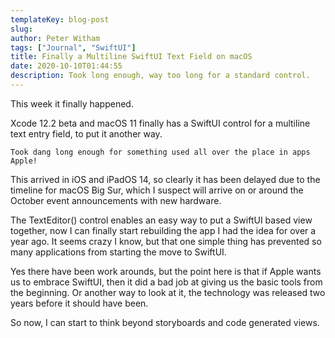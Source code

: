 ```yaml
---
templateKey: blog-post
slug: 
author: Peter Witham
tags: ["Journal", "SwiftUI"]
title: Finally a Multiline SwiftUI Text Field on macOS
date: 2020-10-10T01:44:55
description: Took long enough, way too long for a standard control.
---
```


This week it finally happened.

Xcode 12.2 beta and macOS 11 finally has a SwiftUI control for a multiline text entry field, to put it another way.

	Took dang long enough for something used all over the place in apps Apple!

This arrived in iOS and iPadOS 14, so clearly it has been delayed due to the timeline for macOS Big Sur, which I suspect will arrive on or around the October event announcements with new hardware.

The TextEditor() control enables an easy way to put a SwiftUI based view together, now I can finally start rebuilding the app I had the idea for over a year ago. It seems crazy I know, but that one simple thing has prevented so many applications from starting the move to SwiftUI.

Yes there have been work arounds, but the point here is that if Apple wants us to embrace SwiftUI, then it did a bad job at giving us the basic tools from the beginning. Or another way to look at it, the technology was released two years before it should have been.

So now, I can start to think beyond storyboards and code generated views.
